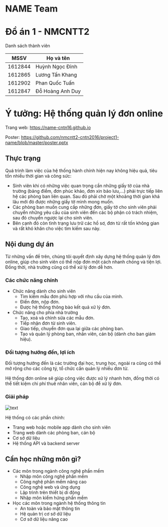 # NAME Team
# Đồ án 1 - NMCNTT2

Danh sách thành viên

MSSV    | Họ và tên
------- | -----------------
1612844 | Huỳnh Ngọc Đỉnh
1612865 | Lương Tấn Khang
1612902 | Phan Quốc Tuấn
1612847 | Đỗ Hoàng Anh Duy

# Ý tưởng: Hệ thống quản lý đơn online

Trang web: https://name-cntn16.github.io

Poster: https://github.com/nmcntt2-cntn2016/project1-name/blob/master/poster.pptx

## Thực trạng

Quá trình làm việc của hệ thống hành chính hiện nay không hiệu quả, tiêu tốn nhiều thời gian và công sức:

- Sinh viên khi có những việc quan trọng cần những giấy tờ của nhà trường (bảng điểm, đơn phúc khảo, đơn xin bảo lưu,...) phải trực tiếp liên hệ các phòng ban liên quan. Sau đó phải chờ một khoảng thời gian khá lâu mới đó được những giấy tờ mình mong muốn.
-  Các phòng ban muốn cung cấp những đơn, giấy tờ cho sinh viên phải chuyển những yêu cầu của sinh viên đến các bộ phận có trách nhiệm, sau đó chuyển ngược lại cho sinh viên.
- Bên cạnh đó còn tình trạng lưu trữ các hồ sơ, đơn từ rất tốn không gian và rất khó khăn cho việc tìm kiếm sau này.

## Nội dung dự án

Từ những vấn đề trên, chúng tôi quyết định xây dựng hệ thống quản lý đơn online, giúp cho sinh viên có thể nộp đơn một cách nhanh chóng và tiện lợi. Đồng thời, nhà trường cũng có thể xử lý đơn dễ hơn.

### Các chức năng chính

- Chức năng dành cho sinh viên
	- Tìm kiếm mẫu đơn phù hợp với nhu cầu của mình.
	- Điền đơn, nộp đơn.
	- Được hệ thống thông bào kết quả xử lý đơn.
- Chức năng cho phía nhà trường
	- Tạo, xoá và chỉnh sửa các mẫu đơn.
	- Tiếp nhận đơn từ sinh viên.
	- Giao tiếp, chuyển đơn qua lại giữa các phòng ban.
	- Tạo và quản lý phòng ban, nhân viên, cán bộ (dành cho ban giám hiệu).

### Đối tượng hướng đến, lợi ích

Đối tượng hướng đến là các trường đại học, trung học, ngoài ra cũng có thể mở rộng cho các công tý, tổ chức cần quản lý nhiều đơn từ.

Hệ thống đơn online sẽ giúp công việc được xử lý nhanh hơn, đồng thời có thể tiết kiệm chi phí thuê nhân viên, cán bộ để xử lý đơn.

### Giải pháp

![text](https://name-cntn16.github.io/png.png)

Hệ thống có các phần chính:

- Trang web hoặc mobile app dành cho sinh viên
- Trang web dành các phòng ban, cán bộ
- Cơ sở dữ liệu
- Hệ thống API và backend server

## Cần học những môn gì?

- Các môn trong ngành công nghệ phần mềm
	- Nhập môn công nghệ phần mềm 
	- Công nghệ phần mềm nâng cao
	- Công nghệ web và ứng dụng
	- Lập trình trên thiết bị di động 
	- Nhập môn kiểm hứng phần mềm 
- Học các môn trong ngành hệ thống thông tin
	- An toàn và bảo mật thông tin
	- Hệ quản trị cơ sở dữ liệu
	- Cơ sở dữ liệu nâng cao
